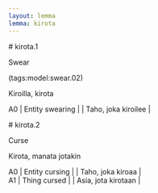 ```yaml
---
layout: lemma
lemma: kirota
---
```


<div class="sense">
# <span class="sensename">kirota.1</span>

<span class="description">Swear</span>

(tags:model:swear.02)

<span class="description">Kiroilla, kirota</span>

A0 | Entity swearing |   | Taho, joka kiroilee |  

</div>

<div class="sense">
# <span class="sensename">kirota.2</span>

<span class="description">Curse</span>

<span class="description">Kirota, manata jotakin</span>

A0 | Entity cursing |   | Taho, joka kiroaa |  
A1 | Thing cursed |   | Asia, jota kirotaan |  

</div>

